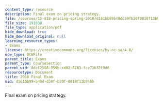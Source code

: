 ```yaml
---
content_type: resource
description: Final exam on pricing strategy.
file: /courses/15-818-pricing-spring-2010/d161bb99b40dd59fb20f0818f13b94bb_MIT15_818S10_exam10.pdf
file_size: 191030
file_type: application/pdf
hide_download: true
hide_download_original: null
learning_resource_types:
- Exams
license: https://creativecommons.org/licenses/by-nc-sa/4.0/
ocw_type: OCWFile
parent_title: Exams
parent_type: CourseSection
parent_uid: 8dcf2508-959b-cd02-8783-fce71b32f9d6
resourcetype: Document
title: 2010 Final Exam
uid: d161bb99-b40d-d59f-b20f-0818f13b94bb
---
```

Final exam on pricing strategy.